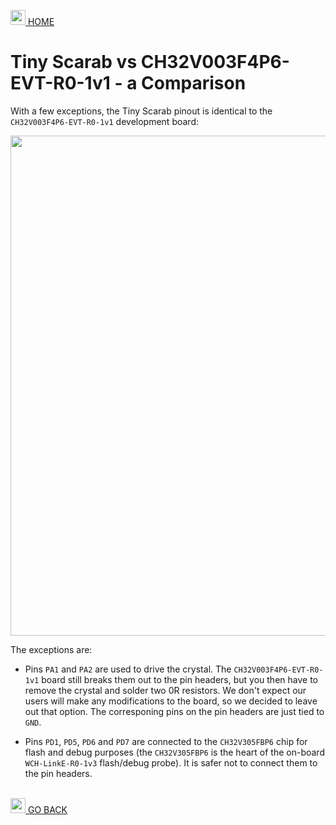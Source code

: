 <a href="../README.md"><img width="24" alt="open_project_01" src="https://github.com/Embeetle/tiny-scarab/assets/19362684/640d8577-87b5-481d-8511-f9ecea8db5e7"> HOME</a>

# Tiny Scarab vs CH32V003F4P6-EVT-R0-1v1 - a Comparison

With a few exceptions, the Tiny Scarab pinout is identical to the `CH32V003F4P6-EVT-R0-1v1` development board:

<img width="800" src="https://github.com/Embeetle/tiny-scarab/assets/19362684/98e277fb-af1f-447e-bb3b-f28c79739687">


The exceptions are:

- Pins `PA1` and `PA2` are used to drive the crystal. The `CH32V003F4P6-EVT-R0-1v1` board still breaks them out to the pin headers, but you then have to remove the crystal and solder two 0R resistors. We don't expect our users will make any modifications to the board, so we decided to leave out that option. The corresponing pins on the pin headers are just tied to `GND`.

- Pins `PD1`, `PD5`, `PD6` and `PD7` are connected to the `CH32V305FBP6` chip for flash and debug purposes (the `CH32V305FBP6` is the heart of the on-board `WCH-LinkE-R0-1v3` flash/debug probe). It is safer not to connect them to the pin headers.

&nbsp;<br>
<a href="../README.md#index"><img width="24" src="https://github.com/Embeetle/tiny-scarab/assets/19362684/7eef998b-278f-46d1-8f7c-8e4333ccd19c"> GO BACK</a>
